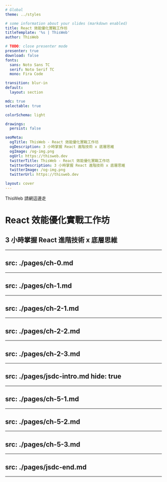 ```yaml
---
# Global
theme: ../styles

# some information about your slides (markdown enabled)
title: React 效能優化實戰工作坊
titleTemplate: '%s | ThisWeb'
author: ThisWeb

# TODO: close presenter mode
presenter: true
download: false
fonts:
  sans: Noto Sans TC
  serif: Noto Serif TC
  mono: Fira Code

transition: blur-in
default:
  layout: section

mdc: true
selectable: true

colorSchema: light

drawings:
  persist: false

seoMeta:
  ogTitle: ThisWeb - React 效能優化實戰工作坊
  ogDescription: 3 小時掌握 React 進階技術 x 底層思維
  ogImage: /og-img.png
  ogUrl: https://thisweb.dev
  twitterTitle: ThisWeb - React 效能優化實戰工作坊
  twitterDescription: 3 小時掌握 React 進階技術 x 底層思維
  twitterImage: /og-img.png
  twitterUrl: https://thisweb.dev

layout: cover
---
```


<p class="text-xl !mb-12 text-[var(--mute)]">ThisWeb 請網這邊走</p>

# React 效能優化實戰工作坊

## 3 小時掌握 React 進階技術 x 底層思維

---
src: ./pages/ch-0.md
---

---
src: ./pages/ch-1.md
---

---
src: ./pages/ch-2-1.md
---

---
src: ./pages/ch-2-2.md
---

---
src: ./pages/ch-2-3.md
---

---
src: ./pages/jsdc-intro.md
hide: true
---

---
src: ./pages/ch-5-1.md
---

---
src: ./pages/ch-5-2.md
---

---
src: ./pages/ch-5-3.md
---

---
src: ./pages/jsdc-end.md
---

---

